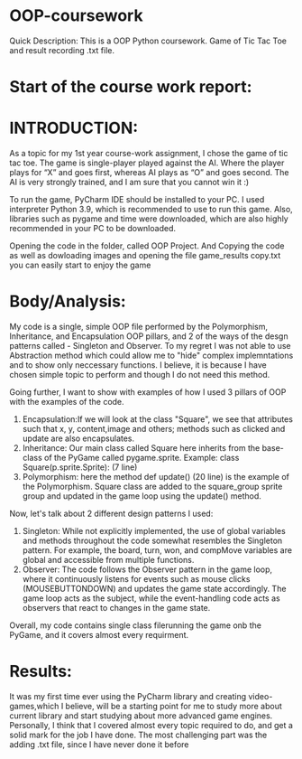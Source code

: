 # OOP-coursework
Quick Description:
This is a OOP Python coursework. Game of Tic Tac Toe and result recording .txt file. 

# Start of the course work report:
# INTRODUCTION:

As a topic for my 1st year course-work assignment, I chose the game of tic tac toe. The game is single-player played against the AI. Where the player plays for “X” and goes first, whereas AI plays as “O” and goes second. The AI is very strongly trained, and I am sure that you cannot win it :)

To run the game, PyCharm IDE should be installed to your PC. I used interpreter Python 3.9, which is recommended to use to run this game. Also, libraries such as pygame and time were downloaded, which are also highly recommended in your PC to be downloaded.

Opening the code in the folder, called OOP Project. And Copying the code as well as dowloading images and opening the file game_results copy.txt you can easily start to enjoy the game

# Body/Analysis:

My code is a single, simple OOP file performed by the Polymorphism, Inheritance, and Encapsulation OOP pillars, and 2 of the ways of the desgn patterns called - Singleton and Observer. To my regret I was not able to use Abstraction method which could allow me to "hide" complex implemntations and to show only neccessary functions. I believe, it is because I have chosen simple topic to perform and though I do not need this method.

Going further, I want to show with examples of how I used 3 pillars of OOP with the examples of the code. 
1) Encapsulation:If we will look at the class "Square", we see that attributes such that x, y, content,image and others; methods such as clicked and update are also encapsulates.
2) Inheritance: Our main class called Square here inherits from the base-class of the PyGame called pygame.sprite. Example: class Square(p.sprite.Sprite): (7 line)
3) Polymorphism: here the method def update() (20 line) is the example of the Polymorphism. Square class are added to the square_group sprite group and updated in the game loop using the update() method.


Now, let's talk about 2 different design patterns I used:
1) Singleton: While not explicitly implemented, the use of global variables and methods throughout the code somewhat resembles the Singleton pattern. For example, the board, turn, won, and compMove variables are global and accessible from multiple functions.
2) Observer: The code follows the Observer pattern in the game loop, where it continuously listens for events such as mouse clicks (MOUSEBUTTONDOWN) and updates the game state accordingly. The game loop acts as the subject, while the event-handling code acts as observers that react to changes in the game state.


Overall, my code contains single class filerunning the game onb the PyGame, and it covers almost every requirment.

# Results: 

It was my first time ever using the PyCharm library and creating video-games,which I believe, will be a starting point for me to study more about current library and start studying about more advanced game engines. Personally, I think that I covered almost every topic required to do, and get a solid mark for the job I have done. The most challenging part was the adding .txt file, since I have never done it before 



